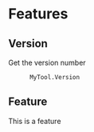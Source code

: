 # Features

## Version
Get the version number
```APL
      MyTool.Version
```

## Feature
This is a feature